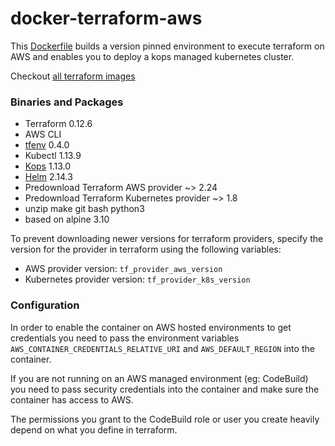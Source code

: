 # docker-terraform-aws

This [Dockerfile](https://github.com/goci-io/docker-terraform-images/tree/master/aws/Dockerfile) builds a version pinned environment to execute terraform on AWS and enables you to deploy a kops managed kubernetes cluster. 

Checkout [all terraform images](https://github.com/goci-io/docker-terraform-images)

### Binaries and Packages

- Terraform 0.12.6  
- AWS CLI   
- [tfenv](https://github.com/cloudposse/tfenv) 0.4.0  
- Kubectl 1.13.9  
- [Kops](https://github.com/kubernetes/kops) 1.13.0  
- [Helm](https://helm.sh/) 2.14.3  
- Predownload Terraform AWS provider ~> 2.24  
- Predownload Terraform Kubernetes provider ~> 1.8  
- unzip make git bash python3
- based on alpine 3.10

To prevent downloading newer versions for terraform providers, specify the version for the provider in terraform using the following variables:

- AWS provider version: `tf_provider_aws_version`  
- Kubernetes provider version: `tf_provider_k8s_version`  

### Configuration

In order to enable the container on AWS hosted environments to get credentials you need to pass the environment variables `AWS_CONTAINER_CREDENTIALS_RELATIVE_URI` and `AWS_DEFAULT_REGION` into the container. 

If you are not running on an AWS managed environment (eg: CodeBuild) you need to pass security credentials into the container and make sure the container has access to AWS. 

The permissions you grant to the CodeBuild role or user you create heavily depend on what you define in terraform. 
